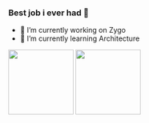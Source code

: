### Best job i ever had 🚀


- 🔭 I’m currently working on Zygo
- 🌱 I’m currently learning Architecture

<div>
  <img height="130em"src="https://github-readme-stats.vercel.app/api?username=xrogix&show_icons=true&theme=tokyonight" />
  <img height="130em" src="https://github-readme-stats.vercel.app/api/top-langs/?username=xrogix&layout=compact&theme=tokyonight" />
</div>
